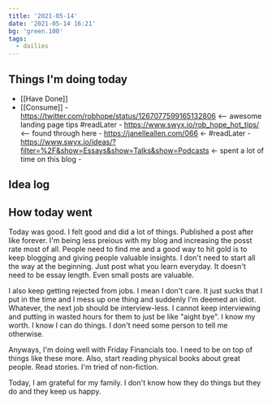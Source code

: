 ```yaml
---
title: '2021-05-14'
date: '2021-05-14 16:21'
bg: 'green.100'
tags:
  - dailies
---
```


## Things I'm doing today

- [[Have Done]]
- [[Consume]] - https://twitter.com/robhope/status/1267077599165132806 <-- awesome landing page tips #readLater - https://www.swyx.io/rob_hope_hot_tips/ <-- found through here - https://janelleallen.com/066 <- #readLater - https://www.swyx.io/ideas/?filter=%2F&show=Essays&show=Talks&show=Podcasts <- spent a lot of time on this blog -

## Idea log

## How today went

Today was good. I felt good and did a lot of things. Published a post after like forever. I'm being less preious with my blog and increasing the posst rate most of all. People need to find me and a good way to hit gold is to keep blogging and giving people valuable insights. I don't need to start all the way at the beginning. Just post what you learn everyday. It doesn't need to be essay length. Even small posts are valuable.

I also keep getting rejected from jobs. I mean I don't care. It just sucks that I put in the time and I mess up one thing and suddenly I'm deemed an idiot. Whatever, the next job should be interview-less. I cannot keep interviewing and putting in wasted hours for them to just be like "aight bye". I know my worth. I know I can do things. I don't need some person to tell me otherwise.

Anyways, I'm doing well with Friday Financials too. I need to be on top of things like these more. Also, start reading physical books about great people. Read stories. I'm tried of non-fiction.

Today, I am grateful for my family. I don't know how they do things but they do and they keep us happy.
